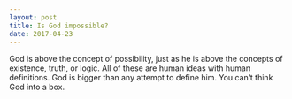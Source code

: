 ```yaml
---
layout: post
title: Is God impossible?
date: 2017-04-23
---
```


<p>God is above the concept of possibility, just as he is above the concepts of existence, truth, or logic. All of these are human ideas with human definitions. God is bigger than any attempt to define him. You can’t think God into a box.</p>
